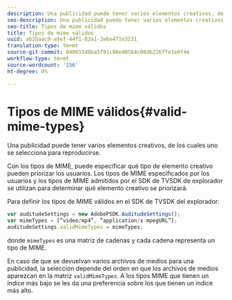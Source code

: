 ```yaml
---
description: Una publicidad puede tener varios elementos creativos, de los cuales uno se selecciona para reproducirse.
seo-description: Una publicidad puede tener varios elementos creativos, de los cuales uno se selecciona para reproducirse.
seo-title: Tipos de mime válidos
title: Tipos de mime válidos
uuid: ab2baac9-a9ef-44f1-83a1-2e6e471e3231
translation-type: tm+mt
source-git-commit: 040655d8ba5f91c98ed0584c08db226ffe1e0f4e
workflow-type: tm+mt
source-wordcount: '156'
ht-degree: 0%

---
```



# Tipos de MIME válidos{#valid-mime-types}

Una publicidad puede tener varios elementos creativos, de los cuales uno se selecciona para reproducirse.

Con los tipos de MIME, puede especificar qué tipo de elemento creativo pueden priorizar los usuarios. Los tipos de MIME especificados por los usuarios y los tipos de MIME admitidos por el SDK de TVSDK de explorador se utilizan para determinar qué elemento creativo se priorizará.

Para definir los tipos de MIME válidos en el SDK de TVSDK del explorador:

```js
var auditudeSettings = new AdobePSDK.AuditudeSettings(); 
var mimeTypes = [“video/mp4”, “application/x-mpegURL”]; 
auditudeSettings.validMimeTypes = mimeTypes; 
```

donde `mimeTypes` es una matriz de cadenas y cada cadena representa un tipo de MIME.

En caso de que se devuelvan varios archivos de medios para una publicidad, la selección depende del orden en que los archivos de medios aparezcan en la matriz `validMimeTypes`. A los tipos MIME que tienen un índice más bajo se les da una preferencia sobre los que tienen un índice más alto.

